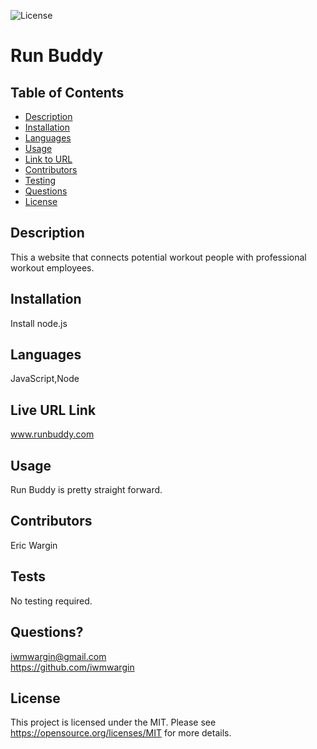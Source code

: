 
  ![License](https://img.shields.io/badge/License-MIT-yellow.svg)
  # Run Buddy
  ## Table of Contents
  * [Description](#description)
  * [Installation](#installation)
  * [Languages](#languages)
  * [Usage](#usage)
  * [Link to URL](#live-url-link)
  * [Contributors](#contributors)
  * [Testing](#tests)
  * [Questions](#questions)
  * [License](#license)
  

  ## Description
  This a website that connects potential workout people with professional workout employees.
  ## Installation
  Install node.js
  ## Languages
   JavaScript,Node
  ## Live URL Link
  www.runbuddy.com
  ## Usage
  Run Buddy is pretty straight forward.
  ## Contributors
  Eric Wargin
  ## Tests
  No testing required.
  ## Questions? 
  iwmwargin@gmail.com
  <br>
  https://github.com/iwmwargin
  ## License
  This project is licensed under the MIT. Please see https://opensource.org/licenses/MIT for more details.  
